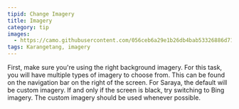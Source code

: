 ```yaml
---
tipid: Change Imagery
title: Imagery
category: tip
images:
  - https://camo.githubusercontent.com/056ceb6a29e1b26db4bab53326886d71ff70df30/68747470733a2f2f636c6f75642e67697468756275736572636f6e74656e742e636f6d2f6173736574732f393635373937312f363336303133302f62643363303838652d626334352d313165342d396565342d3431343130376530373739622e676966
tags: Karangetang, imagery
---
```


First, make sure you're using the right background imagery. For this task, you will have multiple types of imagery to choose from. This can be found on the navigation bar on the right of the screen. For Saraya, the default will be custom imagery. If and only if the screen is black, try switching to Bing imagery. The custom imagery should be used whenever possible. 
